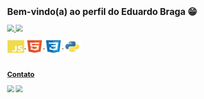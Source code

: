 ## Bem-vindo(a) ao perfil do Eduardo Braga 😁

<div>
    <a href="https://github.com/EduardoBragaT">
        <img height="180em"
            src="https://github-readme-stats.vercel.app/api?username=EduardoBragaT&show_icons=true&theme=tokyonight&include_all_commits=true&count_private=true" />
        <img height="180em"
            src="https://github-readme-stats.vercel.app/api/top-langs/?username=EduardoBragaT&layout=compact&langs_count=6&theme=tokyonight" />
</div>

<div style="display: inline_block"><br>
    <img align="center" alt="Js" height="30" width="40"
        src="https://raw.githubusercontent.com/devicons/devicon/master/icons/javascript/javascript-plain.svg">
    <img align="center" alt="HTML" height="30" width="40"
        src="https://raw.githubusercontent.com/devicons/devicon/master/icons/html5/html5-original.svg">
    <img align="center" alt="CSS" height="30" width="40"
        src="https://raw.githubusercontent.com/devicons/devicon/master/icons/css3/css3-original.svg">    
    <img align="center" alt="CSS" height="30" width="40"
        src="https://raw.githubusercontent.com/devicons/devicon/master/icons/python/python-original.svg">
</div>

<br>

### Contato

<div>
    <a href="https://www.instagram.com/eduardoluiznbraga/" target="_blank"><img
            src="https://img.shields.io/badge/-Instagram-%23E4405F?style=for-the-badge&logo=instagram&logoColor=white"
            target="_blank"></a>
    <a href="mailto:luixed18@gmail.com"><img
            src="https://img.shields.io/badge/-Gmail-%23333?style=for-the-badge&logo=gmail&logoColor=white"
            target="_blank"></a>
</div>
